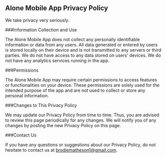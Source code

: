 ## Alone Mobile App Privacy Policy

We take privacy very seriously.

###Information Collection and Use

The Alone Mobile App does not collect any personally identifiable information or data from any users. All data generated or entered by users is stored locally on their device and is not transmitted to any servers or third parties. We do not have access to any data stored on users' devices. We do not have any analytics services running in the app.

###Permissions

The Alone Mobile App may require certain permissions to access features or functionalities on your device. These permissions are solely used for the intended purpose of the app and are not used to collect or store any personal information.

###Changes to This Privacy Policy

We may update our Privacy Policy from time to time. Thus, you are advised to review this page periodically for any changes. We will notify you of any changes by posting the new Privacy Policy on this page.

###Contact Us

If you have any questions or suggestions about our Privacy Policy, do not hesitate to contact us at brodiematheson1@gmail.com.
